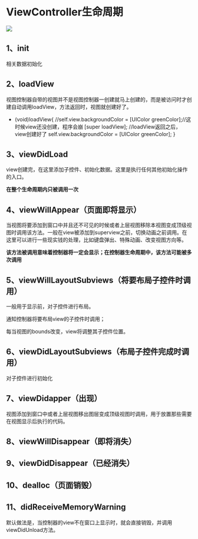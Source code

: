 # ViewController生命周期

![](https://tva1.sinaimg.cn/large/007S8ZIlgy1ghyiv4k5zbj311k090ac4.jpg)

## 1、init

相关数据初始化

## 2、loadView

视图控制器自带的视图并不是视图控制器一创建就马上创建的，而是被访问时才创建自动调用loadView，方法返回时，视图就创建好了。

- (void)loadView{
    //self.view.backgroundColor = [UIColor greenColor];//这时候view还没创建，程序会崩
    [super loadView];
    //loadView返回之后，view创建好了
    self.view.backgroundColor = [UIColor greenColor];
}

## 3、viewDidLoad

view创建完，在这里添加子控件、初始化数据。这里是执行任何其他初始化操作的入口。

**在整个生命周期内只被调用一次**

## 4、viewWillAppear（页面即将显示）

当视图将要添加到窗口中并且还不可见的时候或者上层视图移除本视图变成顶级视图时调用该方法。一般在view被添加到superview之前，切换动画之前调用。在这里可以进行一些现实钱的处理，比如键盘弹出、特殊动画、改变视图方向等。

**该方法被调用意味着控制器将一定会显示；在控制器生命周期中，该方法可能被多次调用**

## 5、viewWillLayoutSubviews（将要布局子控件时调用）

一般用于显示前，对子控件进行布局。

通知控制器将要布局view的子控件时调用；

每当视图的bounds改变，view将调整其子控件位置。

## 6、viewDidLayoutSubviews（布局子控件完成时调用）

对子控件进行初始化

## 7、viewDidapper（出现）

视图添加到窗口中或者上层视图移出图层变成顶级视图时调用，用于放置那些需要在视图显示后执行的代码。

## 8、viewWillDisappear（即将消失）

## 9、viewDidDisappear（已经消失）

## 10、dealloc（页面销毁）

## 11、didReceiveMemoryWarning

默认做法是，当控制器的view不在窗口上显示时，就会直接销毁，并调用viewDidUnload方法。

  